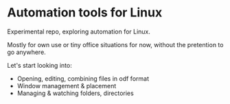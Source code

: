 # Automation tools for Linux

Experimental repo, exploring automation for Linux.

Mostly for own use or tiny office situations for now, without the pretention to go anywhere.

Let's start looking into:
 - Opening, editing, combining files in odf format
 - Window management & placement
 - Managing & watching folders, directories





